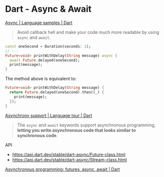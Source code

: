 # Dart - Async & Await

[Async | Language samples | Dart](https://dart.dev/samples#async)

> Avoid callback hell and make your code much more readable by using `async` and `await`.

```dart
const oneSecond = Duration(seconds: 1);
// ···
Future<void> printWithDelay(String message) async {
  await Future.delayed(oneSecond);
  print(message);
}
```

The method above is equivalent to:

```dart
Future<void> printWithDelay(String message) {
  return Future.delayed(oneSecond).then((_) {
    print(message);
  });
}
```

[Asynchrony support | Language tour | Dart](https://dart.dev/guides/language/language-tour#asynchrony-support)

> The `async` and `await` keywords support asynchronous programming, **letting you write asynchronous code that looks similar to synchronous code**.

API

- <https://api.dart.dev/stable/dart-async/Future-class.html>
- <https://api.dart.dev/stable/dart-async/Stream-class.html>

[Asynchronous programming: futures, async, await | Dart](https://dart.dev/codelabs/async-await)

